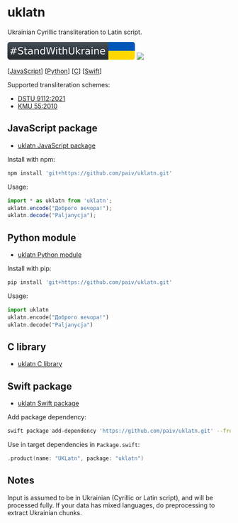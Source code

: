 uklatn
==
Ukrainian Cyrillic transliteration to Latin script.

[![standwithukraine](docs/StandWithUkraine.svg)](https://ukrainewar.carrd.co/)
[![](https://github.com/paiv/uklatn/actions/workflows/test-builds.yml/badge.svg)](https://github.com/paiv/uklatn/actions)

[[JavaScript](#javascript-package)] [[Python](#python-module)] [[C](#c-library)] [[Swift](#swift-package)]

Supported transliteration schemes:
- [DSTU 9112:2021](https://uk.wikipedia.org/wiki/ДСТУ_9112:2021)
- [KMU 55:2010](https://zakon.rada.gov.ua/laws/show/55-2010-п)


JavaScript package
--
- [uklatn JavaScript package](js/)

Install with npm:
```sh
npm install 'git+https://github.com/paiv/uklatn.git'
```

Usage:
```js
import * as uklatn from 'uklatn';
uklatn.encode("Доброго вечора!");
uklatn.decode("Paljanycja");
```


Python module
--
- [uklatn Python module](python/)

Install with pip:
```sh
pip install 'git+https://github.com/paiv/uklatn.git'
```

Usage:
```py
import uklatn
uklatn.encode("Доброго вечора!")
uklatn.decode("Paljanycja")
```


C library
--
- [uklatn C library](c/)


Swift package
--
- [uklatn Swift package](swift/)

Add package dependency:
```sh
swift package add-dependency 'https://github.com/paiv/uklatn.git' --from '1.0.0'
```

Use in target dependencies in `Package.swift`:
```swift
.product(name: "UKLatn", package: "uklatn")
```


Notes
--
Input is assumed to be in Ukrainian (Cyrillic or Latin script), and will be processed fully.
If your data has mixed languages, do preprocessing to extract Ukrainian chunks.

